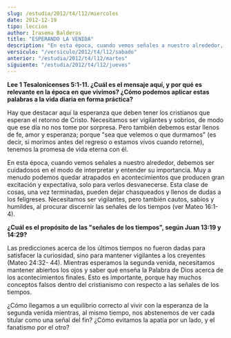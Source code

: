 ```yaml
---
slug: /estudia/2012/t4/l12/miercoles
date: 2012-12-19
tipo: leccion
author: Irasema Balderas
title: "ESPERANDO LA VENIDA"
description: "En esta época, cuando vemos señales a nuestro alrededor, debemos ser cuidadosos  en el modo de interpretar y entender su importancia. Muy a menudo podemos  quedar atrapados en acontecimientos que producen gran excitación y expectativa,  solo para verlos desvanecerse. Esta clas..."
versiculo: "/versiculo/2012/t4/l12/sabado"
anterior: "/estudia/2012/t4/l12/martes"
siguiente: "/estudia/2012/t4/l12/jueves"
---
```


**Lee 1 Tesalonicenses 5:1-11. ¿Cuál es el mensaje aquí, y por qué es relevante en la época en que vivimos? ¿Cómo podemos aplicar estas palabras a la vida diaria en forma práctica?**

Hay que destacar aquí la esperanza que deben tener los cristianos que esperan el retorno de Cristo. Necesitamos ser vigilantes y sobrios, de modo que ese día no nos tome por sorpresa. Pero también debemos estar llenos de fe, amor y esperanza; porque "sea que velemos o que durmamos" (es decir, si morimos antes del regreso o estamos vivos cuando retorne), tenemos la promesa de vida eterna con él.

En esta época, cuando vemos señales a nuestro alrededor, debemos ser cuidadosos en el modo de interpretar y entender su importancia. Muy a menudo podemos quedar atrapados en acontecimientos que producen gran excitación y expectativa, solo para verlos desvanecerse. Esta clase de cosas, una vez terminadas, pueden dejar chasqueados y llenos de dudas a los feligreses. Necesitamos ser vigilantes, pero también cautos, sabios y humildes, al procurar discernir las señales de los tiempos (ver Mateo 16:1-4).

**¿Cuál es el propósito de las "señales de los tiempos", según Juan 13:19 y 14:29?**

Las predicciones acerca de los últimos tiempos no fueron dadas para satisfacer la curiosidad, sino para mantener vigilantes a los creyentes (Mateo 24:32- 44). Mientras esperamos la segunda venida, necesitamos mantener abiertos los ojos y saber qué enseña la Palabra de Dios acerca de los acontecimientos finales. Esto es importante, porque hay muchos conceptos falsos dentro del cristianismo con respecto a las señales de los tiempos.

¿Cómo llegamos a un equilibrio correcto al vivir con la esperanza de la segunda venida mientras, al mismo tiempo, nos abstenemos de ver cada titular como una señal del fin? ¿Cómo evitamos la apatía por un lado, y el fanatismo por el otro?
